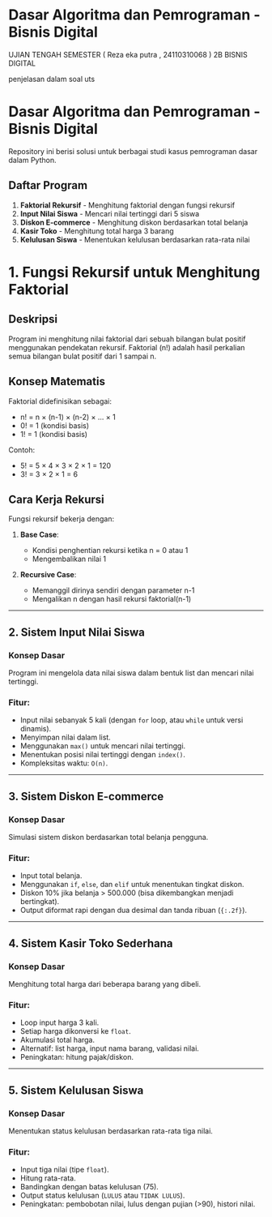 # Dasar Algoritma dan Pemrograman - Bisnis Digital
UJIAN TENGAH SEMESTER ( Reza eka putra , 24110310068 ) 2B BISNIS DIGITAL

penjelasan dalam soal uts


# Dasar Algoritma dan Pemrograman - Bisnis Digital

Repository ini berisi solusi untuk berbagai studi kasus pemrograman dasar dalam Python.

## Daftar Program

1. **Faktorial Rekursif** - Menghitung faktorial dengan fungsi rekursif
2. **Input Nilai Siswa** - Mencari nilai tertinggi dari 5 siswa
3. **Diskon E-commerce** - Menghitung diskon berdasarkan total belanja
4. **Kasir Toko** - Menghitung total harga 3 barang
5. **Kelulusan Siswa** - Menentukan kelulusan berdasarkan rata-rata nilai

# 1. Fungsi Rekursif untuk Menghitung Faktorial

## Deskripsi
Program ini menghitung nilai faktorial dari sebuah bilangan bulat positif menggunakan pendekatan rekursif. Faktorial (n!) adalah hasil perkalian semua bilangan bulat positif dari 1 sampai n.

## Konsep Matematis
Faktorial didefinisikan sebagai:
- n! = n × (n-1) × (n-2) × ... × 1
- 0! = 1 (kondisi basis)
- 1! = 1 (kondisi basis)

Contoh:
- 5! = 5 × 4 × 3 × 2 × 1 = 120
- 3! = 3 × 2 × 1 = 6

## Cara Kerja Rekursi
Fungsi rekursif bekerja dengan:
1. **Base Case**:
   - Kondisi penghentian rekursi ketika n = 0 atau 1
   - Mengembalikan nilai 1

2. **Recursive Case**:
   - Memanggil dirinya sendiri dengan parameter n-1
   - Mengalikan n dengan hasil rekursi faktorial(n-1)

---

## 2. Sistem Input Nilai Siswa

### Konsep Dasar
Program ini mengelola data nilai siswa dalam bentuk list dan mencari nilai tertinggi.

### Fitur:
- Input nilai sebanyak 5 kali (dengan `for` loop, atau `while` untuk versi dinamis).
- Menyimpan nilai dalam list.
- Menggunakan `max()` untuk mencari nilai tertinggi.
- Menentukan posisi nilai tertinggi dengan `index()`.
- Kompleksitas waktu: `O(n)`.

---

## 3. Sistem Diskon E-commerce

### Konsep Dasar
Simulasi sistem diskon berdasarkan total belanja pengguna.

### Fitur:
- Input total belanja.
- Menggunakan `if`, `else`, dan `elif` untuk menentukan tingkat diskon.
- Diskon 10% jika belanja > 500.000 (bisa dikembangkan menjadi bertingkat).
- Output diformat rapi dengan dua desimal dan tanda ribuan (`{:.2f}`).

---

## 4. Sistem Kasir Toko Sederhana

### Konsep Dasar
Menghitung total harga dari beberapa barang yang dibeli.

### Fitur:
- Loop input harga 3 kali.
- Setiap harga dikonversi ke `float`.
- Akumulasi total harga.
- Alternatif: list harga, input nama barang, validasi nilai.
- Peningkatan: hitung pajak/diskon.

---

## 5. Sistem Kelulusan Siswa

### Konsep Dasar
Menentukan status kelulusan berdasarkan rata-rata tiga nilai.

### Fitur:
- Input tiga nilai (tipe `float`).
- Hitung rata-rata.
- Bandingkan dengan batas kelulusan (75).
- Output status kelulusan (`LULUS` atau `TIDAK LULUS`).
- Peningkatan: pembobotan nilai, lulus dengan pujian (>90), histori nilai.


